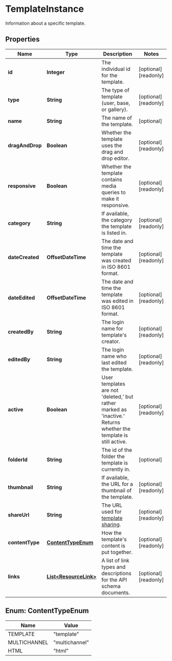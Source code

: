 

# TemplateInstance

Information about a specific template.

## Properties

| Name | Type | Description | Notes |
|------------ | ------------- | ------------- | -------------|
|**id** | **Integer** | The individual id for the template. |  [optional] [readonly] |
|**type** | **String** | The type of template (user, base, or gallery). |  [optional] [readonly] |
|**name** | **String** | The name of the template. |  [optional] |
|**dragAndDrop** | **Boolean** | Whether the template uses the drag and drop editor. |  [optional] [readonly] |
|**responsive** | **Boolean** | Whether the template contains media queries to make it responsive. |  [optional] [readonly] |
|**category** | **String** | If available, the category the template is listed in. |  [optional] [readonly] |
|**dateCreated** | **OffsetDateTime** | The date and time the template was created in ISO 8601 format. |  [optional] [readonly] |
|**dateEdited** | **OffsetDateTime** | The date and time the template was edited in ISO 8601 format. |  [optional] [readonly] |
|**createdBy** | **String** | The login name for template&#39;s creator. |  [optional] [readonly] |
|**editedBy** | **String** | The login name who last edited the template. |  [optional] [readonly] |
|**active** | **Boolean** | User templates are not &#39;deleted,&#39; but rather marked as &#39;inactive.&#39; Returns whether the template is still active. |  [optional] [readonly] |
|**folderId** | **String** | The id of the folder the template is currently in. |  [optional] |
|**thumbnail** | **String** | If available, the URL for a thumbnail of the template. |  [optional] [readonly] |
|**shareUrl** | **String** | The URL used for [template sharing](https://mailchimp.com/help/share-a-template/). |  [optional] [readonly] |
|**contentType** | [**ContentTypeEnum**](#ContentTypeEnum) | How the template&#39;s content is put together. |  [optional] [readonly] |
|**links** | [**List&lt;ResourceLink&gt;**](ResourceLink.md) | A list of link types and descriptions for the API schema documents. |  [optional] [readonly] |



## Enum: ContentTypeEnum

| Name | Value |
|---- | -----|
| TEMPLATE | &quot;template&quot; |
| MULTICHANNEL | &quot;multichannel&quot; |
| HTML | &quot;html&quot; |




